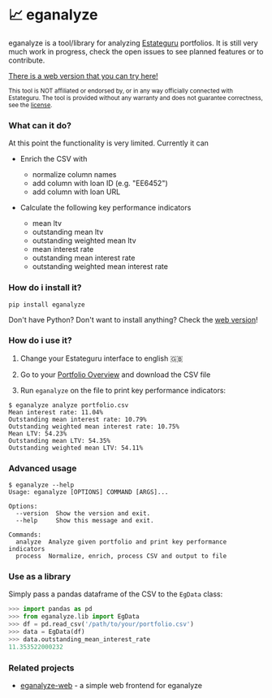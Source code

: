 # 📈 eganalyze

eganalyze is a tool/library for analyzing [Estateguru](https://estateguru.co/) portfolios. It is still very much work in progress, check the open issues to see planned features or to contribute. 

[There is a web version that you can try here!](https://eganalyze.herokuapp.com/) 

<sub>This tool is NOT affiliated or endorsed by, or in any way officially connected with Estateguru. The tool is provided without any warranty and does not guarantee correctness, see the [license](LICENSE).</sub>

### What can it do?

At this point the functionality is very limited. Currently it can

* Enrich the CSV with
    * normalize column names
    * add column with loan ID (e.g. "EE6452")
    * add column with loan URL

* Calculate the following key performance indicators
    * mean ltv
    * outstanding mean ltv
    * outstanding weighted mean ltv
    * mean interest rate
    * outstanding mean interest rate
    * outstanding weighted mean interest rate     

### How do i install it?

```
pip install eganalyze
```

Don't have Python? Don't want to install anything? Check the [web version](https://eganalyze.herokuapp.com/)!

### How do i use it?

1. Change your Estateguru interface to english 🇬🇧

2. Go to your [Portfolio Overview](https://estateguru.co/portal/portfolio/details) and download the CSV file

3. Run `eganalyze` on the file to print key performance indicators:

```console
$ eganalyze analyze portfolio.csv
Mean interest rate: 11.04%
Outstanding mean interest rate: 10.79%
Outstanding weighted mean interest rate: 10.75%
Mean LTV: 54.23%
Outstanding mean LTV: 54.35%
Outstanding weighted mean LTV: 54.11%
```

### Advanced usage


```console
$ eganalyze --help
Usage: eganalyze [OPTIONS] COMMAND [ARGS]...

Options:
  --version  Show the version and exit.
  --help     Show this message and exit.

Commands:
  analyze  Analyze given portfolio and print key performance indicators
  process  Normalize, enrich, process CSV and output to file
```


### Use as a library

Simply pass a pandas dataframe of the CSV to the `EgData` class:

```python
>>> import pandas as pd
>>> from eganalyze.lib import EgData
>>> df = pd.read_csv('/path/to/your/portfolio.csv')
>>> data = EgData(df)
>>> data.outstanding_mean_interest_rate
11.353522000232
```

### Related projects

* [eganalyze-web](https://github.com/kennell/eganalyze-web) - a simple web frontend for eganalyze
 

